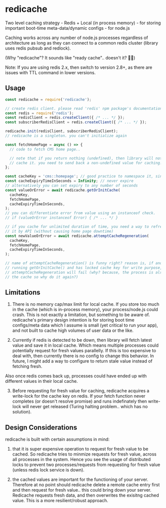 # redicache
Two level caching strategy - Redis + Local (in process memory) - for storing important boot-time meta-data/dynamic configs - for node.js

Caching works across any number of node.js processes regardless of architecture as long as they can connect to a common redis cluster (library uses redis pubsub and redlock).

(Why "redicache"? It sounds like "ready cache".. doesn't it? 🤷‍♂️)

Note: If you are using redis 2.x, then switch to version 2.8+, as there are issues with TTL command in lower versions.

## Usage

```js
const redicache = require('redicache');

// create redis client. please read 'redis' npm package's documentation for this.
const redis = require('redis');
const redisClient = redis.createClient({ /* ... */ });
const subscriberRedisClient = redis.createClient({ /* ... */ });

redicache.init(redisClient, subscriberRedisClient);
// redicache is a singleton. you can't initialize again

const fetchHomePage = async () => {
  // code to fetch CMS home page..

  // note that if you return nothing (undefined), then library will not
  // cache it. you need to send back a non-undefined value for caching.
};

const cacheKey = 'cms::homepage'; // good practice to namespace it, since redis is global
const cacheExpiryTimeInSeconds = Infinity; // never expire
// alternatively you can set expiry to any number of seconds
const valueOrError = await redicache.getOrInitCache(
  cacheKey,
  fetchHomePage,
  cacheExpiryTimeInSeconds,
);
// you can differentiate error from value using an instanceof check.
// if (valueOrError instanceof Error) { /* ... */ }

// if you cache for unlimited duration of time, you need a way to refresh
// it by API (without causing home page downtime)
const newValueOrError = await redicache.attemptCacheRegeneration(
  cacheKey,
  fetchHomePage,
  cacheExpiryTimeInSeconds,
);

// name of attemptCacheRegeneration() is funny right? reason is, if another process is
// running getOrInitCache() and has locked cache key for write purpose, then
// attemptCacheRegeneration will fail (why? because, the process is already refreshing
// the cache so why do it again?)
```

## Limitations

1. There is no memory cap/max limit for local cache. If you store too much in the cache (which is in-process memory), your process/node.js could crash. This is not exactly a limitation, but something to be aware of.
redicache's primary design intention is for storing boot time configs/meta data which I assume is small (yet critical to run your app), and not built to cache high volumes of user data or the like.

2. Currently if redis is detected to be down, then library will fetch latest value and save it in local cache. Which means multiple processes could potentially request for fresh values parallelly. If this is too expensive to deal with, then currently there is no config to change this behavior. In future, I might add a way to configure to return stale value instead of fetching fresh.

Also once redis comes back up, processes could have ended up with different values in their local cache.

3. Before requesting for fresh value for caching, redicache acquires a write-lock for the cache key on redis. If your fetch function never completes (or doesn't resolve promise) and runs indefinately then write-lock will never get released (Turing halting problem.. which has no solution).

## Design Considerations

redicache is built with certain assumptions in mind:

1. that it is super expensive operation to request for fresh value to be cached. So redicache tries to minmize requests for fresh value, across all processes in the system. Hence you see the usage of distributed locks to prevent two processes/requests from requesting for fresh value (unless redis lock service is down).

2. the cached values are important for the functioning of your server. Therefore at no point should redicache delete a remote cache entry first and then request for fresh value.. this could bring down your server. Redicache requests fresh data, and then overwrites the exisitng cached value. This is a more resilient/robust approach.

